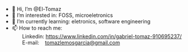 * 👋 Hi, I’m @El-Tomaz <br>
* 🧐 I’m interested in: FOSS, microeletronics  <br>
* 🌱 I’m currently learning: eletronics, software engineering <br>
* 📫 How to reach me: <br>
  &nbsp; &nbsp; &nbsp; &nbsp;Linkedin: https://www.linkedin.com/in/gabriel-tomaz-910695237/ <br>
  &nbsp; &nbsp; &nbsp; &nbsp;E-mail: &nbsp; &nbsp;tomazlemosgarcia@gmail.com

<!---
El-Tomaz/El-Tomaz is a ✨ special ✨ repository because its `README.md` (this file) appears on your GitHub profile.
You can click the Preview link to take a look at your changes.
--->
